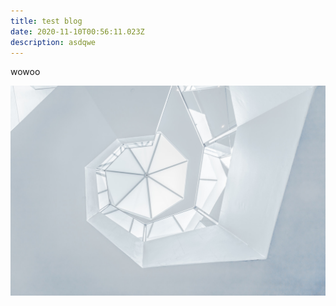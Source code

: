 ```yaml
---
title: test blog
date: 2020-11-10T00:56:11.023Z
description: asdqwe
---
```

wowoo

![asdawe](hero-bg.jpg "123123")